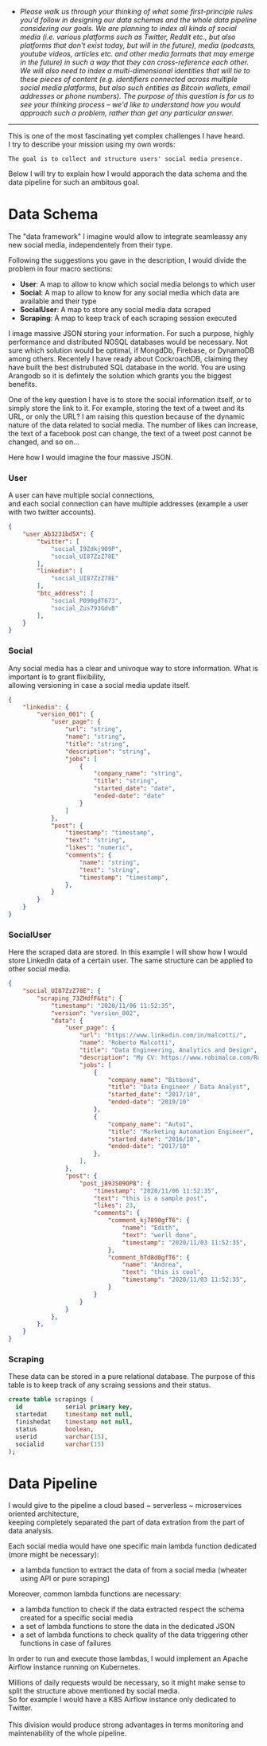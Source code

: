 - _Please walk us through your thinking of what some first-principle rules you'd follow in designing our data schemas and the whole data pipeline considering our goals. We are planning to index all kinds of social media (i.e. various platforms such as Twitter, Reddit etc., but also platforms that don't exist today, but will in the future), media (podcasts, youtube videos, articles etc. and other media formats that may emerge in the future) in such a way that they can cross-reference each other. We will also need to index a multi-dimensional identities that will tie to these pieces of content (e.g. identifiers connected across multiple social media platforms, but also such entities as Bitcoin wallets, email addresses or phone numbers). The purpose of this question is for us to see your thinking process – we'd like to understand how you would approach such a problem, rather than get any particular answer._
___

This is one of the most fascinating yet complex challenges I have heard.<br>
I try to describe your mission using my own words:

```
The goal is to collect and structure users' social media presence.
```
Below I will try to explain how I would apporach the data schema and the data pipeline for such an ambitous goal.

# Data Schema

The "data framework" I imagine would allow to integrate seamleassy any new social media, independentely from their type.

Following the suggestions you gave in the description, I would divide the problem in four macro sections:
- **User**: A map to allow to know which social media belongs to which user
- **Social**: A map to allow to know for any social media which data are available and their type
- **SocialUser**: A map to store any social media data scraped
- **Scraping**: A map to keep track of each scraping session executed

I image massive JSON storing your information.
For such a purpose, highly performance and distributed NOSQL databases would be necessary.
Not sure which solution would be optimal, if MongdDb, Firebase, or DynamoDB among others.
Recentely I have ready about CockroachDB, claiming they have built the best distrubuted SQL database in the world. 
You are using Arangodb so it is defintely the solution which grants you the biggest benefits.

One of the key question I have is to store the social information itself, or to simply store the link to it.
For example, storing the text of a tweet and its URL, or only the URL?
I am raising this question because of the dynamic nature of the data related to social media.
The number of likes can increase, the text of a facebook post can change, the text of a tweet post cannot be changed, and so on...

Here how I would imagine the four massive JSON.

### User
A user can have multiple social connections,<br>
and each social connection can have multiple addresses (example a user with two twitter accounts).
```json
{
	"user_Ab3231bd5X": {
		"twitter": [
			"social_I9Zdkj909P",
			"social_UI87ZzZ78E"
		],
		"linkedin": [
			"social_UI87ZzZ78E"
		],
		"btc_address": [
			"social_PO90gdT673",
			"social_Zus793GdvB"
		],
	}
}
```

### Social
Any social media has a clear and univoque way to store information.
What is important is to grant flixibility,<br>
allowing versioning in case a social media update itself.
```json
{
	"linkedin": {
		"version_001": {
			"user_page": {
				"url": "string",
				"name": "string",
				"title": "string",
				"description": "string",
				"jobs": [
					{
						"company_name": "string",
						"title": "string",
						"started_date": "date",
						"ended-date": "date"
					}
				]
			},
			"post": {
				"timestamp": "timestamp",
				"text": "string",
				"likes": "numeric",
				"comments": {
					"name": "string",
					"text": "string",
					"timestamp": "timestamp",
				},
			}
		}
	}
}
```

### SocialUser
Here the scraped data are stored.
In this example I will show how I would store LinkedIn data of a certain user.
The same structure can be applied to other social media.
```json
{
	"social_UI87ZzZ78E": {
		"scraping_73ZHdfF&tz": {
			"timestamp": "2020/11/06 11:52:35",
			"version": "version_002",
			"data": {
				"user_page": {
					"url": "https://www.linkedin.com/in/malcotti/",
					"name": "Roberto Malcotti",
					"title": "Data Engineering, Analytics and Design",
					"description": "My CV: https://www.robimalco.com/Roberto_Malcotti_CV.pdf ",
					"jobs": [
						{
							"company_name": "Bitbond",
							"title": "Data Engineer / Data Analyst",
							"started_date": "2017/10",
							"ended-date": "2019/10"
						},
						{
							"company_name": "Auto1",
							"title": "Marketing Automation Engineer",
							"started_date": "2016/10",
							"ended-date": "2017/10"
						},
					],
				},
				"post": {
					"post_j89JS09OP8": {
						"timestamp": "2020/11/06 11:52:35",
						"text": "this is a sample post",
						"likes": 23,
						"comments": {
							"comment_kj7890gfT6": {
								"name": "Edith",
								"text": "werll done",
								"timestamp": "2020/11/03 11:52:35",
							},
							"comment_hTd8d0gfT6": {
								"name": "Andrea",
								"text": "this is cool",
								"timestamp": "2020/11/03 11:52:35",
							}
						}
					}
				}
			},
		},
	}
}
```

### Scraping
These data can be stored in a pure relational database.
The purpose of this table is to keep track of any scraing sessions and their status.
```sql
create table scrapings (
  id            serial primary key,
  startedat     timestamp not null,
  finishedat    timestamp not null,
  status		boolean,
  userid		varchar(15),
  socialid		varchar(15)
);
```

# Data Pipeline
I would give to the pipeline a cloud based ~ serverless ~ microservices oriented architecture,<br>
keeping completely separated the part of data extration from the part of data analysis.

Each social media would have one specific main lambda function dedicated (more might be necessary):
- a lambda function to extract the data of from a social media (wheater using API or pure scraping)

Moreover, common lambda functions are necessary:
- a lambda function to check if the data extracted respect the schema created for a specific social media
- a set of lambda functions to store the data in the dedicated JSON
- a set of lambda functions to check quality of the data triggering other functions in case of failures

In order to run and execute those lambdas, I would implement an Apache Airflow instance running on Kubernetes.

Millions of daily requests would be necessary, so it might make sense to split the structure above mentioned by social media.<br>
So for example I would have a K8S Airflow instance only dedicated to Twitter.<br><br>
This division would produce strong advantages in terms monitoring and maintenability of the whole pipeline.
